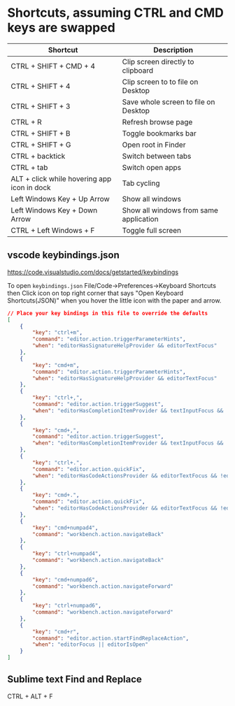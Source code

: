 # Shortcuts, assuming CTRL and CMD keys are swapped

| Shortcut                                    | Description                            |
| ------------------------------------------- | -------------------------------------- |
| CTRL + SHIFT + CMD + 4                      | Clip screen directly to clipboard      |
| CTRL + SHIFT + 4                            | Clip screen to to file on Desktop      |
| CTRL + SHIFT + 3                            | Save whole screen to file on Desktop   |
| CTRL + R                                    | Refresh browse page                    |
| CTRL + SHIFT + B                            | Toggle bookmarks bar                   |
| CTRL + SHIFT + G                            | Open root in Finder                    |
| CTRL + backtick                             | Switch between tabs                    |
| CTRL + tab                                  | Switch open apps                       |
| ALT + click while hovering app icon in dock | Tab cycling                            |
| Left Windows Key + Up Arrow                 | Show all windows                       |
| Left Windows Key + Down Arrow               | Show all windows from same application |
| CTRL + Left Windows + F                     | Toggle full screen                     |

## vscode keybindings.json

https://code.visualstudio.com/docs/getstarted/keybindings

To open `keybindings.json` File/Code->Preferences->Keyboard Shortcuts then Click icon on top right corner that says "Open Keyboard Shortcuts(JSON)" when you hover the little icon with the paper and arrow.

```json
// Place your key bindings in this file to override the defaults
[
    {
        "key": "ctrl+m",
        "command": "editor.action.triggerParameterHints",
        "when": "editorHasSignatureHelpProvider && editorTextFocus"
    },
    {
        "key": "cmd+m",
        "command": "editor.action.triggerParameterHints",
        "when": "editorHasSignatureHelpProvider && editorTextFocus"
    },
    {
        "key": "ctrl+,",
        "command": "editor.action.triggerSuggest",
        "when": "editorHasCompletionItemProvider && textInputFocus && !editorReadonly"
    },
    {
        "key": "cmd+,",
        "command": "editor.action.triggerSuggest",
        "when": "editorHasCompletionItemProvider && textInputFocus && !editorReadonly"
    },
    {
        "key": "ctrl+.",
        "command": "editor.action.quickFix",
        "when": "editorHasCodeActionsProvider && editorTextFocus && !editorReadonly"
    },
    {
        "key": "cmd+.",
        "command": "editor.action.quickFix",
        "when": "editorHasCodeActionsProvider && editorTextFocus && !editorReadonly"
    },
    {
        "key": "cmd+numpad4",
        "command": "workbench.action.navigateBack"
    },
    {
        "key": "ctrl+numpad4",
        "command": "workbench.action.navigateBack"
    },
    {
        "key": "cmd+numpad6",
        "command": "workbench.action.navigateForward"
    },
    {
        "key": "ctrl+numpad6",
        "command": "workbench.action.navigateForward"
    },
    {
        "key": "cmd+r",
        "command": "editor.action.startFindReplaceAction",
        "when": "editorFocus || editorIsOpen"
    }
]
```

## Sublime text Find and Replace

CTRL + ALT + F
